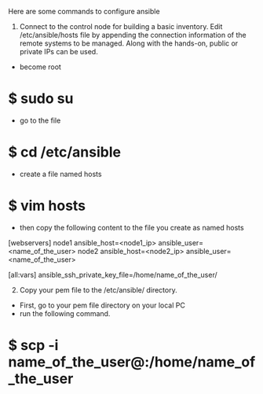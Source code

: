 Here are some commands to configure ansible
1)  Connect to the control node for building a basic inventory.
    Edit /etc/ansible/hosts file by appending the connection information of the remote systems to be managed.
    Along with the hands-on, public or private IPs can be used.

- become root
# $ sudo su

- go to the file
# $ cd /etc/ansible

- create a file named hosts
# $ vim hosts

- then copy the following content to the file you create as named hosts

[webservers]
node1 ansible_host=<node1_ip> ansible_user=<name_of_the_user>
node2 ansible_host=<node2_ip> ansible_user=<name_of_the_user>

[all:vars]
ansible_ssh_private_key_file=/home/name_of_the_user/<pem file>

2)  Copy your pem file to the /etc/ansible/ directory.
- First, go to your pem file directory on your local PC
- run the following command.

# $ scp -i <pem file> <pem file> name_of_the_user@<public DNS name of Control Node>:/home/name_of_the_user

